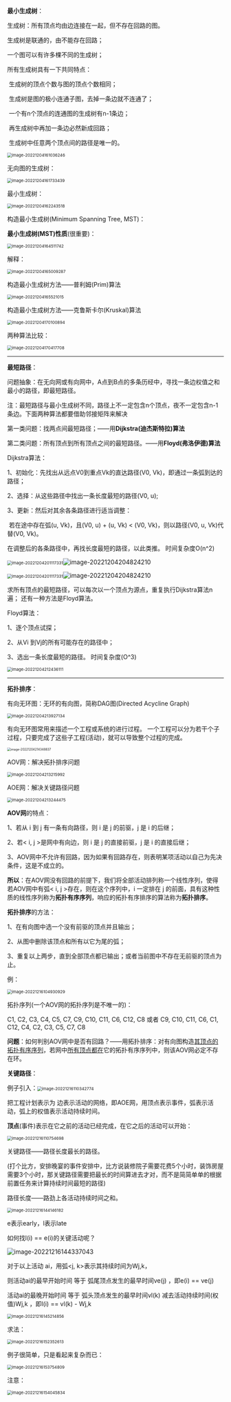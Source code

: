 **最小生成树**：

生成树：所有顶点均由边连接在一起，但不存在回路的图。	

生成树是联通的，由不能存在回路；

一个图可以有许多棵不同的生成树；

所有生成树具有一下共同特点：

​				生成树的顶点个数与图的顶点个数相同；

​				生成树是图的极小连通子图，去掉一条边就不连通了；

​				一个有n个顶点的连通图的生成树有n-1条边；

​				再生成树中再加一条边必然新成回路；

​				生成树中任意两个顶点间的路径是唯一的。

<img src="C:\Users\罗铃\AppData\Roaming\Typora\typora-user-images\image-20221204161036246.png" alt="image-20221204161036246" style="zoom:67%;" />

无向图的生成树：

<img src="C:\Users\罗铃\AppData\Roaming\Typora\typora-user-images\image-20221204161733439.png" alt="image-20221204161733439" style="zoom:67%;" />

最小生成树：

<img src="C:\Users\罗铃\AppData\Roaming\Typora\typora-user-images\image-20221204162243518.png" alt="image-20221204162243518" style="zoom:67%;" />

构造最小生成树(Minimum Spanning Tree, MST)：

**最小生成树(MST)性质**(很重要)：

<img src="C:\Users\罗铃\AppData\Roaming\Typora\typora-user-images\image-20221204164511742.png" alt="image-20221204164511742" style="zoom:67%;" />

解释：

<img src="C:\Users\罗铃\AppData\Roaming\Typora\typora-user-images\image-20221204165009287.png" alt="image-20221204165009287" style="zoom:67%;" />



构造最小生成树方法——普利姆(Prim)算法

<img src="C:\Users\罗铃\AppData\Roaming\Typora\typora-user-images\image-20221204165521015.png" alt="image-20221204165521015" style="zoom: 67%;" />



构造最小生成树方法——克鲁斯卡尔(Kruskal)算法

<img src="C:\Users\罗铃\AppData\Roaming\Typora\typora-user-images\image-20221204170100894.png" alt="image-20221204170100894" style="zoom: 67%;" />



两种算法比较：

<img src="C:\Users\罗铃\AppData\Roaming\Typora\typora-user-images\image-20221204170417708.png" alt="image-20221204170417708" style="zoom:67%;" />



------

**最短路径**：

问题抽象：在无向网或有向网中，A点到B点的多条历经中，寻找一条边权值之和最小的路径，即最短路径。

注：最短路径与最小生成树不同，路径上不一定包含n个顶点，夜不一定包含n-1条边。下面两种算法都要借助邻接矩阵来解决

第一类问题：找两点间最短路径；——用**Dijkstra(迪杰斯特拉)算法**

第二类问题：所有顶点到所有顶点之间的最短路径。——用**Floyd(弗洛伊德)算法**

Dijkstra算法：

1、初始化：先找出从远点V0到重点Vk的直达路径(V0, Vk)，即通过一条弧到达的路径；

2、选择：从这些路径中找出一条长度最短的路径(V0, u);

3、更新：然后对其余各条路径进行适当调整：

​				若在途中存在弧(u, Vk)，且(V0, u) + (u, Vk) < (V0, Vk)，则以路径(V0, u, Vk)代替(V0, Vk)。

在调整后的各条路径中，再找长度最短的路径，以此类推。		时间复杂度O(n^2)

[知乎Dijkstra算法详解]: https://zhuanlan.zhihu.com/p/454373256

<img src="C:\Users\罗铃\AppData\Roaming\Typora\typora-user-images\image-20221204201117331.png" alt="image-20221204201117331" style="zoom:67%;" />![image-20221204204824210](C:\Users\罗铃\AppData\Roaming\Typora\typora-user-images\image-20221204204824210.png)

<img src="C:\Users\罗铃\AppData\Roaming\Typora\typora-user-images\image-20221204201117331.png" alt="image-20221204201117331" style="zoom:67%;" />![image-20221204204824210](C:\Users\罗铃\AppData\Roaming\Typora\typora-user-images\image-20221204204824210.png)

求所有顶点的最短路径，可以每次以一个顶点为源点，重复执行Dijkstra算法n遍；	还有一种方法是Floyd算法。

Floyd算法：

1、逐个顶点试探；

2、从Vi 到Vj的所有可能存在的路径中；

3、选出一条长度最短的路径。			时间复杂度(O^3)

[知乎Floyd算法详解]: https://zhuanlan.zhihu.com/p/87480486

<img src="C:\Users\罗铃\AppData\Roaming\Typora\typora-user-images\image-20221204212436111.png" alt="image-20221204212436111" style="zoom:67%;" />



------

**拓扑排序**：

有向无环图：无环的有向图，简称DAG图(Directed Acycline Graph)

<img src="C:\Users\罗铃\AppData\Roaming\Typora\typora-user-images\image-20221204213927134.png" alt="image-20221204213927134" style="zoom:67%;" />

有向无环图常用来描述一个工程或系统的进行过程。				一个工程可以分为若干个子过程，只要完成了这些子工程(活动)，就可以导致整个过程的完成。

<img src="C:\Users\罗铃\AppData\Roaming\Typora\typora-user-images\image-20221204214348837.png" alt="image-20221204214348837" style="zoom:50%;" />

AOV网：解决拓扑排序问题

<img src="C:\Users\罗铃\AppData\Roaming\Typora\typora-user-images\image-20221204213215992.png" alt="image-20221204213215992" style="zoom:67%;" />

AOE网：解决关键路径问题

<img src="C:\Users\罗铃\AppData\Roaming\Typora\typora-user-images\image-20221204213244475.png" alt="image-20221204213244475" style="zoom:67%;" />



**AOV网**的特点：

1、若从 i 到 j 有一条有向路径，则 i 是 j 的前驱，j 是 i 的后继；

2、若< i, j >是网中有向边，则 i 是 j 的直接前驱，j 是 i 的直接后继；

3、AOV网中不允许有回路，因为如果有回路存在，则表明某项活动以自己为先决条件，这是不成立的。

**所以**：在AOV网没有回路的前提下，我们将全部活动排列称一个线性序列，使得若AOV网中有弧< i, j >存在，则在这个序列中，i 一定排在 j 的前面，具有这种性质的线性序列称为**拓扑有序序列**，响应的拓扑有序排序的算法称为**拓扑排序**。

**拓扑排序**的方法：

1、在有向图中选一个没有前驱的顶点并且输出；

2、从图中删除该顶点和所有以它为尾的弧；

3、重复以上两步，直到全部顶点都已输出；或者当前图中不存在无前驱的顶点为止。

例：

<img src="C:\Users\罗铃\AppData\Roaming\Typora\typora-user-images\image-20221216104930929.png" alt="image-20221216104930929" style="zoom: 67%;" />

拓扑序列(一个AOV网的拓扑序列是不唯一的)：

C1, C2, C3, C4, C5, C7, C9, C10, C11, C6, C12, C8 或者 C9, C10, C11, C6, C1, C12, C4, C2, C3, C5, C7, C8

**问题**：如何判别AOV网中是否有回路？——用拓扑排序：对有向图构造<u>其顶点的拓扑有序序列</u>，若网中<u>所有顶点都在</u>它的拓扑有序序列中，则该AOV网必定不存在环。



**关键路径**：

例子引入：<img src="C:\Users\罗铃\AppData\Roaming\Typora\typora-user-images\image-20221216110342774.png" alt="image-20221216110342774" style="zoom:67%;" />

把工程计划表示为 边表示活动的网络，即AOE网，用顶点表示事件，弧表示活动，弧上的权值表示活动持续时间。

**顶点**(事件)表示在它之前的活动已经完成，在它之后的活动可以开始：

<img src="C:\Users\罗铃\AppData\Roaming\Typora\typora-user-images\image-20221216110754698.png" alt="image-20221216110754698" style="zoom:67%;" />

关键路径——路径长度最长的路径。

(打个比方，安排晚宴的事件安排中，比方说装修院子需要花费5个小时，装饰房屋需要3个小时，那关键路径需要把最长的时间算进去才对，而不是简简单单的根据前置任务来计算持续时间最短的路径)

路径长度——路劲上各活动持续时间之和。

<img src="C:\Users\罗铃\AppData\Roaming\Typora\typora-user-images\image-20221216144146182.png" alt="image-20221216144146182" style="zoom:67%;" />

e表示early，l表示late

如何找l(i) == e(i)的关键活动呢？

![image-20221216144337043](C:\Users\罗铃\AppData\Roaming\Typora\typora-user-images\image-20221216144337043.png)

对于以上活动 ai，用弧<j, k>表示其持续时间为Wj,k，

则活动ai的最早开始时间 等于 弧尾顶点发生的最早时间ve(j)  ，即e(i) == ve(j)

活动ai的最晚开始时间 等于 弧头顶点发生的最早时间vl(k) 减去活动持续时间(权值)Wj,k ，即l(i) == vl(k) - Wj,k

<img src="C:\Users\罗铃\AppData\Roaming\Typora\typora-user-images\image-20221216145214856.png" alt="image-20221216145214856" style="zoom:67%;" />

求法：

<img src="C:\Users\罗铃\AppData\Roaming\Typora\typora-user-images\image-20221216152352613.png" alt="image-20221216152352613" style="zoom:67%;" />

例子很简单，只是看起来复杂而已：

<img src="C:\Users\罗铃\AppData\Roaming\Typora\typora-user-images\image-20221216153754809.png" alt="image-20221216153754809" style="zoom:67%;" />

注意：

<img src="C:\Users\罗铃\AppData\Roaming\Typora\typora-user-images\image-20221216154045834.png" alt="image-20221216154045834" style="zoom:67%;" />
























































































